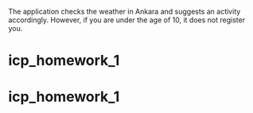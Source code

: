 
The application checks the weather in Ankara and suggests an activity accordingly. However, if you are under the age of 10, it does not register you.
# icp_homework_1
# icp_homework_1
